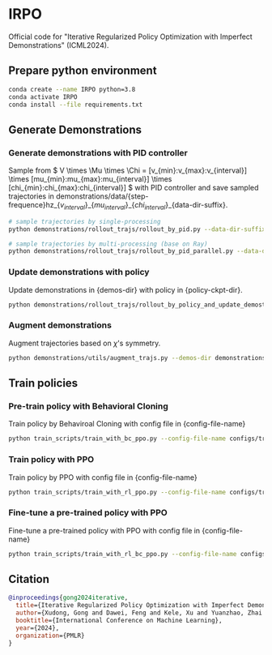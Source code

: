 # IRPO
Official code for "Iterative Regularized Policy Optimization with Imperfect Demonstrations" (ICML2024).

## Prepare python environment

```bash
conda create --name IRPO python=3.8
conda activate IRPO
conda install --file requirements.txt
```

## Generate Demonstrations

### Generate demonstrations with PID controller

Sample from $ V \times \Mu \times \Chi = [v_{min}:v_{max}:v_{interval}] \times [mu_{min}:mu_{max}:mu_{interval}] \times [chi_{min}:chi_{max}:chi_{interval}] $ with PID controller and save sampled trajectories in demonstrations/data/\{step-frequence\}hz\_\{$v_{interval}$\}\_\{$mu_{interval}$\}\_\{$chi_{interval}$\}\_\{data-dir-suffix\}.

```bash
# sample trajectories by single-processing
python demonstrations/rollout_trajs/rollout_by_pid.py --data-dir-suffix v0 --step-frequence 10 --v-min 100 --v-max 300 --v-interval 10 --mu-min -85 --mu-max 85 --mu-interval 5 --chi-min -170 --chi-max 170 --chi-interval 5

# sample trajectories by multi-processing (base on Ray)
python demonstrations/rollout_trajs/rollout_by_pid_parallel.py --data-dir-suffix v1 --step-frequence 10 --v-min 100 --v-max 300 --v-interval 10 --mu-min -85 --mu-max 85 --mu-interval 5 --chi-min -170 --chi-max 170 --chi-interval 5
```

### Update demonstrations with policy

Update demonstrations in {demos-dir} with policy in {policy-ckpt-dir}.

```bash
python demonstrations/rollout_trajs/rollout_by_policy_and_update_demostrations.py --policy-ckpt-dir checkpoints/sac_her/best_model --env-config-dir configs/env/env_config_for_ppo.json --demos-dir demonstrations/data/10hz_10_5_5_v1
```

### Augment demonstrations

Augment trajectories based on $\chi$'s symmetry.

```bash
python demonstrations/utils/augment_trajs.py --demos-dir demonstrations/data/10hz_10_5_5_v1
```

## Train policies

### Pre-train policy with Behavioral Cloning

Train policy by Behaviroal Cloning with config file in {config-file-name}

```bash
python train_scripts/train_with_bc_ppo.py --config-file-name configs/train/iteration_1/lambda_1e-3/ppo_bc_config_10hz_128_128_1.json
```

### Train policy with PPO

Train policy by PPO with config file in {config-file-name}

```bash
python train_scripts/train_with_rl_ppo.py --config-file-name configs/train/iteration_1/lambda_1e-3/ppo_bc_config_10hz_128_128_1.json
```

### Fine-tune a pre-trained policy with PPO

Fine-tune a pre-trained policy with PPO with config file in {config-file-name}

```bash
python train_scripts/train_with_rl_bc_ppo.py --config-file-name configs/train/iteration_1/lambda_1e-3/ppo_bc_config_10hz_128_128_1.json
```

## Citation

```bibtex
@inproceedings{gong2024iterative,
  title={Iterative Regularized Policy Optimization with Imperfect Demonstrations},
  author={Xudong, Gong and Dawei, Feng and Kele, Xu and Yuanzhao, Zhai and ChengKang, Yao and Weijia, Wang and Bo, Ding and Huaimin, Wang},
  booktitle={International Conference on Machine Learning},
  year={2024},
  organization={PMLR}
}
```
